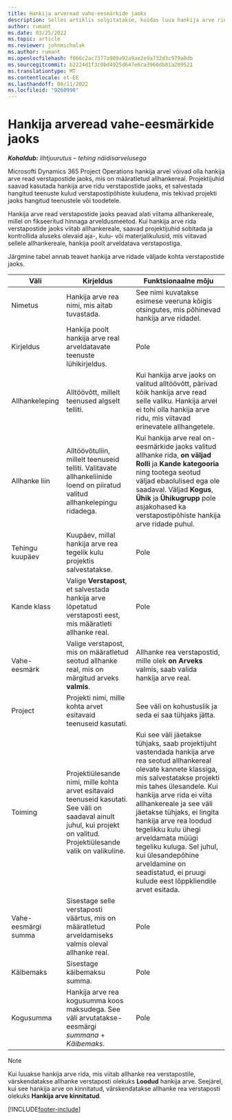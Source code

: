 ```yaml
---
title: Hankija arveread vahe-eesmärkide jaoks
description: Selles artiklis selgitatakse, kuidas luua hankija arve ridu allhanketöövõtu verstapostide jaoks.
author: rumant
ms.date: 03/25/2022
ms.topic: article
ms.reviewer: johnmichalak
ms.author: rumant
ms.openlocfilehash: f066c2ac7377a989a92a9ae2e9a732d3c979a0db
ms.sourcegitcommit: b2224d1f3c0bd4925d647e6ca3960db81a209521
ms.translationtype: MT
ms.contentlocale: et-EE
ms.lasthandoff: 08/11/2022
ms.locfileid: "9260990"
---
```

# <a name="vendor-invoice-lines-for-milestones"></a>Hankija arveread vahe-eesmärkide jaoks

_**Kohaldub:** lihtjuurutus – tehing näidisarvelusega_

Microsofti Dynamics 365 Project Operations hankija arvel võivad olla hankija arve read verstapostide jaoks, mis on määratletud allhankereal. Projektijuhid saavad kasutada hankija arve ridu verstapostide jaoks, et salvestada hangitud teenuste kulud verstapostipõhiste kuludena, mis tekivad projekti jaoks hangitud teenustele või toodetele.

Hankija arve read verstapostide jaoks peavad alati viitama allhankereale, millel on fikseeritud hinnaga arveldusmeetod. Kui hankija arve rida verstapostide jaoks viitab allhankereale, saavad projektijuhid sobitada ja kontrollida aluseks olevaid aja-, kulu- või materjalikulusid, mis viitavad sellele allhankereale, hankija poolt arveldatava verstapostiga.

Järgmine tabel annab teavet hankija arve ridade väljade kohta verstapostide jaoks.

| Väli | Kirjeldus | Funktsionaalne mõju |
| --- | --- | --- |
| Nimetus | Hankija arve rea nimi, mis aitab tuvastada. | See nimi kuvatakse esimese veeruna kõigis otsingutes, mis põhinevad hankija arve ridadel. |
| Kirjeldus | Hankija poolt hankija arve real arveldatavate teenuste lühikirjeldus. | Pole |
| Allhankeleping | Alltöövõtt, millelt teenused algselt telliti. | Kui hankija arve jaoks on valitud alltöövõtt, pärivad kõik hankija arve read selle valiku. Hankija arvel ei tohi olla hankija arve ridu, mis viitavad erinevatele allhangetele. |
| Allhanke liin | Alltöövõtuliin, millelt teenuseid telliti. Valitavate allhankeliinide loend on piiratud valitud allhankelepingu ridadega. | Kui hankija arve real on-eesmärkide jaoks valitud allhanke rida, **on väljad Rolli** ja **Kande kategooria** ning tootega seotud väljad ebaolulised ega ole saadaval. Väljad **Kogus**, **Ühik** ja **Ühikugrupp** pole asjakohased ka verstapostipõhiste hankija arve ridade puhul. |
| Tehingu kuupäev | Kuupäev, millal hankija arve rea tegelik kulu projektis salvestatakse. | Pole |
| Kande klass | Valige **Verstapost**, et salvestada hankija arve lõpetatud verstaposti eest, mis määratleti allhanke real. | Pole |
| Vahe-eesmärk | Valige verstapost, mis on määratletud seotud allhanke real, mis on märgitud arveks **valmis**. | Allhanke rea verstapostid, mille olek **on Arveks** valmis, saab valida hankija arve real. |
| Project | Projekti nimi, mille kohta arvet esitavaid teenuseid kasutati. | See väli on kohustuslik ja seda ei saa tühjaks jätta. |
| Toiming | Projektiülesande nimi, mille kohta arvet esitavaid teenuseid kasutati. See väli on saadaval ainult juhul, kui projekt on valitud. Projektiülesande valik on valikuline. | Kui see väli jäetakse tühjaks, saab projektijuht vastendada hankija arve rea seotud allhankereal olevate kannete klassiga, mis salvestatakse projekti mis tahes ülesandele. Kui hankija arve rida ei viita allhankereale ja see väli jäetakse tühjaks, ei lingita hankija arve rea loodud tegelikku kulu ühegi arveldamata müügi tegeliku kuluga. Sel juhul, kui ülesandepõhine arveldamine on seadistatud, ei pruugi kulude eest lõppkliendile arvet esitada. |
| Vahe-eesmärgi summa | Sisestage selle verstaposti väärtus, mis on määratletud arveldamiseks valmis oleval allhanke real. | Pole |
| Käibemaks | Sisestage käibemaksu summa. | Pole |
| Kogusumma | Hankija arve rea kogusumma koos maksudega. See väli arvutatakse-eesmärgi *summana* + *Käibemaks*. | Pole |

> [!NOTE]
> Kui luuakse hankija arve rida, mis viitab allhanke rea verstapostile, värskendatakse allhanke verstaposti olekuks **Loodud** hankija arve. Seejärel, kui see hankija arve on kinnitatud, värskendatakse allhanke rea verstaposti olekuks **Hankija arve kinnitatud**.

[!INCLUDE[footer-include](../../includes/footer-banner.md)]

